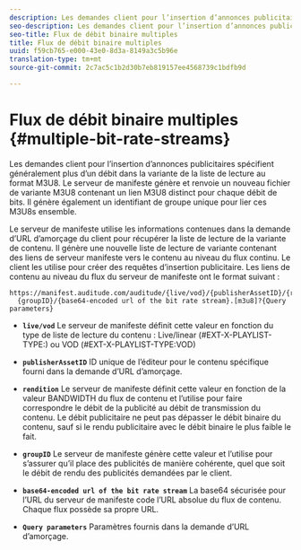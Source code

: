 ```yaml
---
description: Les demandes client pour l’insertion d’annonces publicitaires spécifient généralement plus d’un débit dans la variante de la liste de lecture au format M3U8. Le serveur de manifeste génère et renvoie un nouveau fichier de variante M3U8 contenant un lien M3U8 distinct pour chaque débit de bits. Il génère également un identifiant de groupe unique pour lier ces M3U8s ensemble.
seo-description: Les demandes client pour l’insertion d’annonces publicitaires spécifient généralement plus d’un débit dans la variante de la liste de lecture au format M3U8. Le serveur de manifeste génère et renvoie un nouveau fichier de variante M3U8 contenant un lien M3U8 distinct pour chaque débit de bits. Il génère également un identifiant de groupe unique pour lier ces M3U8s ensemble.
seo-title: Flux de débit binaire multiples
title: Flux de débit binaire multiples
uuid: f59cb765-e000-43e0-8d3a-8149a3c5b96e
translation-type: tm+mt
source-git-commit: 2c7ac5c1b2d30b7eb819157ee4568739c1bdfb9d

---
```



# Flux de débit binaire multiples {#multiple-bit-rate-streams}

Les demandes client pour l’insertion d’annonces publicitaires spécifient généralement plus d’un débit dans la variante de la liste de lecture au format M3U8. Le serveur de manifeste génère et renvoie un nouveau fichier de variante M3U8 contenant un lien M3U8 distinct pour chaque débit de bits. Il génère également un identifiant de groupe unique pour lier ces M3U8s ensemble.

Le serveur de manifeste utilise les informations contenues dans la demande d’URL d’amorçage du client pour récupérer la liste de lecture de la variante de contenu. Il génère une nouvelle liste de lecture de variante contenant des liens de serveur manifeste vers le contenu au niveau du flux continu. Le client les utilise pour créer des requêtes d’insertion publicitaire. Les liens de contenu au niveau du flux du serveur de manifeste ont le format suivant :

```
https://manifest.auditude.com/auditude/{live/vod}/{publisherAssetID}/{rendition}/
  {groupID}/{base64-encoded url of the bit rate stream}.[m3u8]?{Query parameters}
```

* **`live/vod`** Le serveur de manifeste définit cette valeur en fonction du type de liste de lecture du contenu : Live/linear (#EXT-X-PLAYLIST-TYPE:) ou VOD (#EXT-X-PLAYLIST-TYPE:VOD)

* **`publisherAssetID`** ID unique de l’éditeur pour le contenu spécifique fourni dans la demande d’URL d’amorçage.

* **`rendition`** Le serveur de manifeste définit cette valeur en fonction de la valeur BANDWIDTH du flux de contenu et l’utilise pour faire correspondre le débit de la publicité au débit de transmission du contenu. Le débit publicitaire ne peut pas dépasser le débit binaire du contenu, sauf si le rendu publicitaire avec le débit binaire le plus faible le fait.

* **`groupID`** Le serveur de manifeste génère cette valeur et l’utilise pour s’assurer qu’il place des publicités de manière cohérente, quel que soit le débit de rendu des publicités demandées par le client.

* **`base64-encoded url of the bit rate stream`** La base64 sécurisée pour l’URL du serveur de manifeste code l’URL absolue du flux de contenu. Chaque flux possède sa propre URL.

* **`Query parameters`** Paramètres  fournis dans la demande d’URL d’amorçage.

